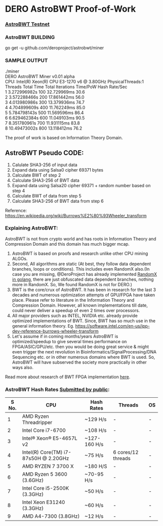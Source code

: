 DERO AstroBWT Proof-of-Work
============================  

### [AstroBWT Testnet](https://github.com/deroproject/derosuite_AstroBWT_testnet)

### AstroBWT BUILDING  
go get -u github.com/deroproject/astrobwt/miner  

### SAMPLE OUTPUT  
./miner  
DERO AstroBWT Miner v0.01 alpha  
CPU: Intel(R) Xeon(R) CPU E3-1270 v6 @ 3.80GHz    PhysicalThreads:1  
             Threads           Total Time     Total Iterations            Time/PoW         Hash Rate/Sec  
                   1         3.272996982s                  100          32.729969ms                 30.6  
                   2         3.572288466s                  200          17.861442ms                 56.0  
                   3         4.013980986s                  300          13.379936ms                 74.7  
                   4         4.704899609s                  400          11.762249ms                 85.0  
                   5         5.784798143s                  500          11.569596ms                 86.4  
                   6         6.629462384s                  600          11.049103ms                 90.5  
                   7         8.351780961s                  700          11.931115ms                 83.8  
                   8         10.49473002s                  800          13.118412ms                 76.2  
   


The proof of work is based on Information Theory Domain.  
## AstroBWT Pseudo CODE:  
1. Calulate SHA3-256 of input data
2. Expand data using Salsa0  cipher  69371  bytes
3. Calculate BWT of step 2
4. Calculate SHA3-256 of BWT data
5. Expand data using Salsa20  cipher  69371  + random number based on step 4
6. Calculate BWT of data from step 5
7. Calculate SHA3-256 of BWT data from step 6



Reference: https://en.wikipedia.org/wiki/Burrows%E2%80%93Wheeler_transform

### Explaining AstroBWT:
AstroBWT is not from crypto world and has roots in Information Theory and Compression Domain and this domain has much bigger mcap.  

1. AstroBWT is based on proofs and research unlike other CPU mining ALGOs.  
1. Second, All algorithms are static (At best, they follow data dependent branches, loops or conditions). This includes even RandomX also.(In case you are missing, @DeroProject has already implemented [RandomX in golang](https://git.dero.io/DERO_Foundation/RandomX), there are just obfuscated data dependent branches, nothing more in RandomX. So, We found RandomX is not for DERO.)  
1. BWT is the core/crux of AstroBWT. It has been in research for the last 3 decades and numerous optimization attempts of GPU/FPGA  have taken place. Please refer to literature in the Information Theory and Compression Domain. However, all known implementations till date, could never deliver a speedup of even 2 times over processors.  
1. All major providers such as INTEL, NVIDIA etc. already provide optimized implementations of BWT. Since, BWT has so much use in the general information theory. Eg. https://software.intel.com/en-us/ipp-dev-reference-burrows-wheeler-transform  
1. Let's assume if in coming months/years AstroBWT is optimized/speedup to give several times performance on FPGA/ASIC/GPU/etc. then you would be doing great service & might even trigger the next revolution in Bioinformatics/SignalProcessing/DNA Sequencing etc. or in other numerous domains where BWT is used. So, AstroBWT will have subserved the society more practically in other ways also.

Read more about research of BWT FPGA implementation [here](http://www.sfu.ca/~zhenman/files/C16-FCCM2019-BWT.pdf).

### AstroBWT Hash Rates [Submitted by public](https://github.com/deroproject/astrobwt/issues/2):  
|S No.| 	CPU  |Hash Rates |Threads |	OS |  
|------|-------|--------|-------|---|  
| 1| AMD Ryzen Threadripper |  ~129 H/s|-|-|  
| 2| Intel Core i7-6700 |   ~108 H/s|-|-|  
| 3| Intel® Xeon® E5-4657L v2 | ~127-160 H/s|-|-|  
| 4| Intel(R) Core(TM) i7-87s50H @ 2.20GHz |     ~75 H/s | 6 cores/12 threads|-|  
| 5| AMD RYZEN 7 3700 X | ~180 H/S|-|-|  
| 6| AMD Ryzen 5 3600 (3.6GHz) | ~70-95 H/s|-|-|  
| 7|  Intel Core i5-2500K (3.3GHz)   |    ~50 H/s|-|-|  
| 8|  Intel Xeon E31240 (3.3GHz)  |    ~60 H/s|-|-|  
| 9|   AMD A4-7300 (3.8GHz)  |    ~12 H/s |-|-|  



